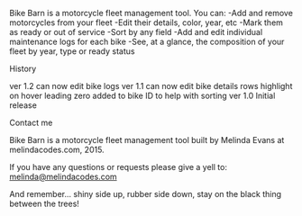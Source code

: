 
Bike Barn is a motorcycle fleet management tool.
	You can:
		-Add and remove motorcycles from your fleet
		-Edit their details, color, year, etc
		-Mark them as ready or out of service
		-Sort by any field
		-Add and edit individual maintenance logs for each bike
		-See, at a glance, the composition of your fleet by year, type or ready status

History

ver 1.2
	can now edit bike logs
ver 1.1
	can now edit bike details
	rows highlight on hover
	leading zero added to bike ID to help with sorting
ver 1.0
	Initial release


Contact me

Bike Barn is a motorcycle fleet management tool built by Melinda Evans at melindacodes.com, 2015.

If you have any questions or requests please give a yell to: melinda@melindacodes.com 

And remember... shiny side up, rubber side down, stay on the black thing between the trees! 
